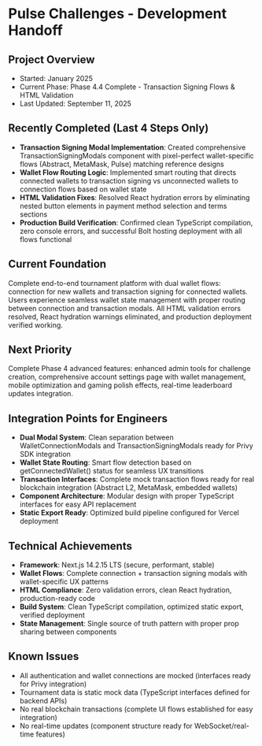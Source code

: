 # Pulse Challenges - Development Handoff

## Project Overview
- Started: January 2025
- Current Phase: Phase 4.4 Complete - Transaction Signing Flows & HTML Validation
- Last Updated: September 11, 2025

## Recently Completed (Last 4 Steps Only)
- **Transaction Signing Modal Implementation**: Created comprehensive TransactionSigningModals component with pixel-perfect wallet-specific flows (Abstract, MetaMask, Pulse) matching reference designs
- **Wallet Flow Routing Logic**: Implemented smart routing that directs connected wallets to transaction signing vs unconnected wallets to connection flows based on wallet state
- **HTML Validation Fixes**: Resolved React hydration errors by eliminating nested button elements in payment method selection and terms sections
- **Production Build Verification**: Confirmed clean TypeScript compilation, zero console errors, and successful Bolt hosting deployment with all flows functional

## Current Foundation
Complete end-to-end tournament platform with dual wallet flows: connection for new wallets and transaction signing for connected wallets. Users experience seamless wallet state management with proper routing between connection and transaction modals. All HTML validation errors resolved, React hydration warnings eliminated, and production deployment verified working.

## Next Priority
Complete Phase 4 advanced features: enhanced admin tools for challenge creation, comprehensive account settings page with wallet management, mobile optimization and gaming polish effects, real-time leaderboard updates integration.

## Integration Points for Engineers
- **Dual Modal System**: Clean separation between WalletConnectionModals and TransactionSigningModals ready for Privy SDK integration
- **Wallet State Routing**: Smart flow detection based on getConnectedWallet() status for seamless UX transitions  
- **Transaction Interfaces**: Complete mock transaction flows ready for real blockchain integration (Abstract L2, MetaMask, embedded wallets)
- **Component Architecture**: Modular design with proper TypeScript interfaces for easy API replacement
- **Static Export Ready**: Optimized build pipeline configured for Vercel deployment

## Technical Achievements
- **Framework**: Next.js 14.2.15 LTS (secure, performant, stable)
- **Wallet Flows**: Complete connection + transaction signing modals with wallet-specific UX patterns
- **HTML Compliance**: Zero validation errors, clean React hydration, production-ready code
- **Build System**: Clean TypeScript compilation, optimized static export, verified deployment
- **State Management**: Single source of truth pattern with proper prop sharing between components

## Known Issues
- All authentication and wallet connections are mocked (interfaces ready for Privy integration)
- Tournament data is static mock data (TypeScript interfaces defined for backend APIs)
- No real blockchain transactions (complete UI flows established for easy integration)
- No real-time updates (component structure ready for WebSocket/real-time features)